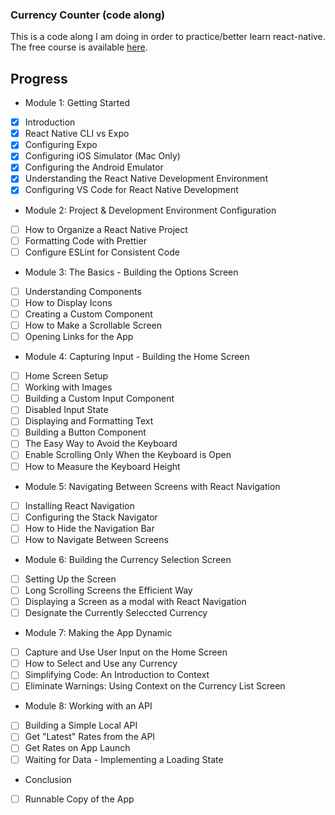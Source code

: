 ### Currency Counter (code along)

This is a code along I am doing in order to practice/better learn react-native.  The free course is available [here](https://learn.reactnativeschool.com/courses/enrolled/175915).

## Progress

* Module 1: Getting Started
- [x] Introduction
- [x] React Native CLI vs Expo
- [x] Configuring Expo
- [x] Configuring iOS Simulator (Mac Only)
- [x] Configuring the Android Emulator
- [x] Understanding the React Native Development Environment
- [x] Configuring VS Code for React Native Development
* Module 2: Project & Development Environment Configuration
- [ ] How to Organize a React Native Project
- [ ] Formatting Code with Prettier
- [ ] Configure ESLint for Consistent Code
* Module 3: The Basics - Building the Options Screen
- [ ] Understanding Components
- [ ] How to Display Icons
- [ ] Creating a Custom Component
- [ ] How to Make a Scrollable Screen
- [ ] Opening Links for the App
* Module 4: Capturing Input - Building the Home Screen
- [ ] Home Screen Setup
- [ ] Working with Images
- [ ] Building a Custom Input Component
- [ ] Disabled Input State
- [ ] Displaying and Formatting Text
- [ ] Building a Button Component
- [ ] The Easy Way to Avoid the Keyboard
- [ ] Enable Scrolling Only When the Keyboard is Open
- [ ] How to Measure the Keyboard Height
* Module 5: Navigating Between Screens with React Navigation
- [ ] Installing React Navigation
- [ ] Configuring the Stack Navigator
- [ ] How to Hide the Navigation Bar
- [ ] How to Navigate Between Screens
* Module 6: Building the Currency Selection Screen
- [ ] Setting Up the Screen
- [ ] Long Scrolling Screens the Efficient Way
- [ ] Displaying a Screen as a modal with React Navigation
- [ ] Designate the Currently Seleccted Currency
* Module 7: Making the App Dynamic
- [ ] Capture and Use User Input on the Home Screen
- [ ] How to Select and Use any Currency
- [ ] Simplifying Code: An Introduction to Context
- [ ] Eliminate Warnings: Using Context on the Currency List Screen
* Module 8: Working with an API
- [ ] Building a Simple Local API
- [ ] Get "Latest" Rates from the API
- [ ] Get Rates on App Launch
- [ ] Waiting for Data - Implementing a Loading State
* Conclusion
- [ ] Runnable Copy of the App